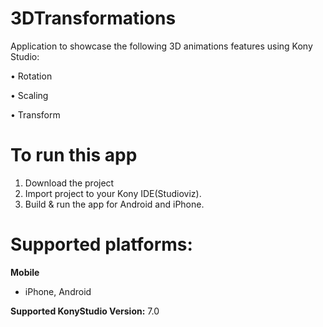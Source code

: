 # 3DTransformations
Application to showcase the following 3D animations features using Kony Studio:

•	Rotation

•	Scaling

•	Transform 

# To run this app

1. Download the project
2. Import project to your Kony IDE(Studioviz).
3. Build & run the app for Android and iPhone.

# Supported platforms:
**Mobile**
 * iPhone, Android
 
**Supported KonyStudio Version:** 7.0
